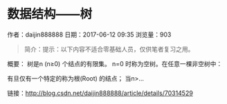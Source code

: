 # 数据结构——树
作者：daijin888888
日期：2017-06-12 09:35
浏览量：903
> 简介：提示：以下内容不适合零基础人员，仅供笔者复习之用。


概要：
树是n (n≥0) 个结点的有限集。 n=0 时称为空树。在任意一棵非空树中：

有旦仅有一个特定的称为根(Root) 的结点； 当n>...

 链接：http://blog.csdn.net/daijin888888/article/details/70314529
